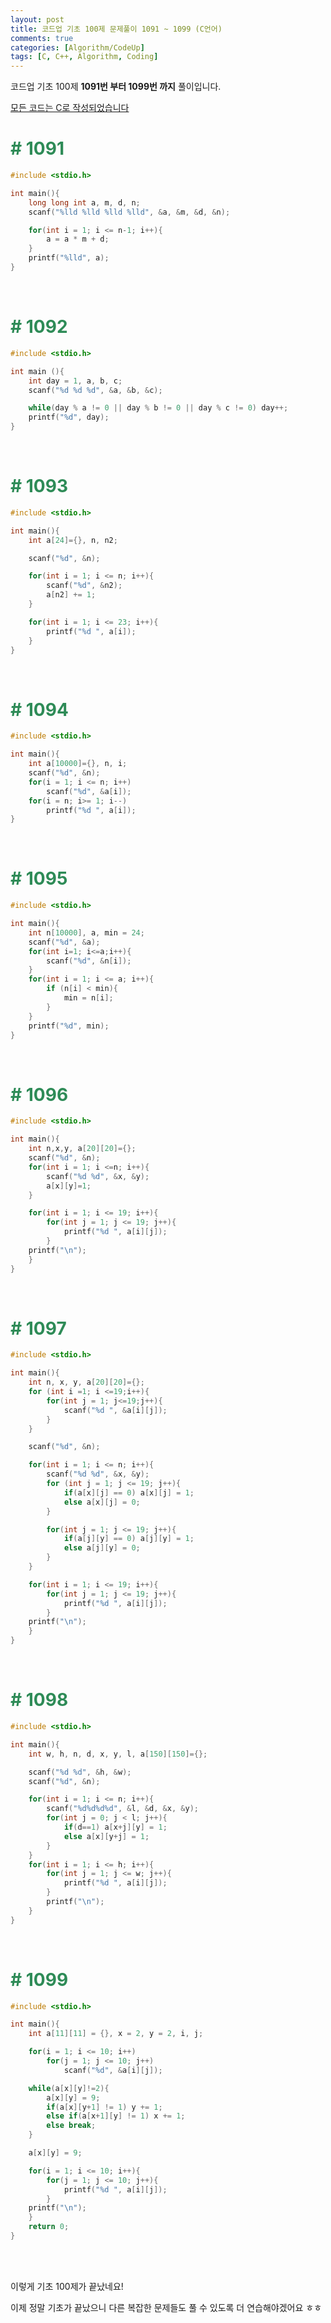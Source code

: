 ```yaml
---
layout: post
title: 코드업 기초 100제 문제풀이 1091 ~ 1099 (C언어)
comments: true
categories: [Algorithm/CodeUp]
tags: [C, C++, Algorithm, Coding]
---
```


코드업 기초 100제 **1091번 부터 1099번 까지** 풀이입니다.


<u>모든 코드는 C로 작성되었습니다</u>
<br>

# <span style="color:SeaGreen"> # 1091 </span>

``` c
#include <stdio.h>

int main(){
    long long int a, m, d, n;
    scanf("%lld %lld %lld %lld", &a, &m, &d, &n);

    for(int i = 1; i <= n-1; i++){
        a = a * m + d;
    }
    printf("%lld", a);
}
```
<br>

# <span style="color:SeaGreen"> # 1092 </span>

``` c
#include <stdio.h>

int main (){
    int day = 1, a, b, c;
    scanf("%d %d %d", &a, &b, &c);

    while(day % a != 0 || day % b != 0 || day % c != 0) day++;
    printf("%d", day);
}
```

<br>


# <span style="color:SeaGreen"> # 1093 </span>

```c
#include <stdio.h>

int main(){
    int a[24]={}, n, n2;

    scanf("%d", &n);

    for(int i = 1; i <= n; i++){
        scanf("%d", &n2);
        a[n2] += 1;
    }

    for(int i = 1; i <= 23; i++){
        printf("%d ", a[i]);
    }
}
```
<br>

# <span style="color:SeaGreen"> # 1094 </span>

```c
#include <stdio.h>

int main(){
    int a[10000]={}, n, i;
    scanf("%d", &n);
    for(i = 1; i <= n; i++)
        scanf("%d", &a[i]);
    for(i = n; i>= 1; i--)
        printf("%d ", a[i]);
}
```
<br>

# <span style="color:SeaGreen"> # 1095 </span>

```c
#include <stdio.h>

int main(){
    int n[10000], a, min = 24;
    scanf("%d", &a);
    for(int i=1; i<=a;i++){
        scanf("%d", &n[i]);
    }
    for(int i = 1; i <= a; i++){
        if (n[i] < min){
            min = n[i];
        }
    }
    printf("%d", min);
}
```
<br>

# <span style="color:SeaGreen"> # 1096 </span>

```c
#include <stdio.h>

int main(){
    int n,x,y, a[20][20]={};
    scanf("%d", &n);
    for(int i = 1; i <=n; i++){
        scanf("%d %d", &x, &y);
        a[x][y]=1;
    }

    for(int i = 1; i <= 19; i++){
        for(int j = 1; j <= 19; j++){
            printf("%d ", a[i][j]);
        }
    printf("\n");
    }
}
```
<br>

# <span style="color:SeaGreen"> # 1097 </span>

```c
#include <stdio.h>

int main(){
    int n, x, y, a[20][20]={};
    for (int i =1; i <=19;i++){
        for(int j = 1; j<=19;j++){
            scanf("%d ", &a[i][j]);
        }
    }

    scanf("%d", &n);

    for(int i = 1; i <= n; i++){
        scanf("%d %d", &x, &y);
        for (int j = 1; j <= 19; j++){
            if(a[x][j] == 0) a[x][j] = 1;
            else a[x][j] = 0;
        }

        for(int j = 1; j <= 19; j++){
            if(a[j][y] == 0) a[j][y] = 1;
            else a[j][y] = 0;
        }
    }

    for(int i = 1; i <= 19; i++){
        for(int j = 1; j <= 19; j++){
            printf("%d ", a[i][j]);
        }
    printf("\n");
    }
}
```
<br>

# <span style="color:SeaGreen"> # 1098 </span>

```c
#include <stdio.h>

int main(){
    int w, h, n, d, x, y, l, a[150][150]={};

    scanf("%d %d", &h, &w);
    scanf("%d", &n);

    for(int i = 1; i <= n; i++){
        scanf("%d%d%d%d", &l, &d, &x, &y);
        for(int j = 0; j < l; j++){
            if(d==1) a[x+j][y] = 1;
            else a[x][y+j] = 1;
        }
    }
    for(int i = 1; i <= h; i++){
        for(int j = 1; j <= w; j++){
            printf("%d ", a[i][j]);
        }
        printf("\n");
    }
}
```
<br>

# <span style="color:SeaGreen"> # 1099 </span>

```c
#include <stdio.h>

int main(){
    int a[11][11] = {}, x = 2, y = 2, i, j;

    for(i = 1; i <= 10; i++)
        for(j = 1; j <= 10; j++)
            scanf("%d", &a[i][j]);

    while(a[x][y]!=2){
        a[x][y] = 9;
        if(a[x][y+1] != 1) y += 1;
        else if(a[x+1][y] != 1) x += 1;
        else break;
    }

    a[x][y] = 9;

    for(i = 1; i <= 10; i++){
        for(j = 1; j <= 10; j++){
            printf("%d ", a[i][j]);
        }
    printf("\n");
    }
    return 0;
}
```
<br><br>


이렇게 기초 100제가 끝났네요!

이제 정말 기초가 끝났으니 다른 복잡한 문제들도 풀 수 있도록 더 연습해야겠어요 ㅎㅎ
